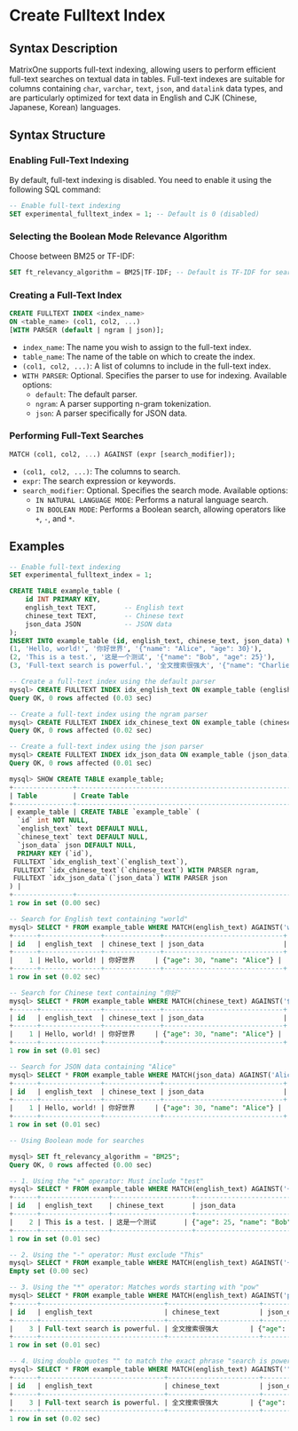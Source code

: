 # Create Fulltext Index

## Syntax Description

MatrixOne supports full-text indexing, allowing users to perform efficient full-text searches on textual data in tables. Full-text indexes are suitable for columns containing `char`, `varchar`, `text`, `json`, and `datalink` data types, and are particularly optimized for text data in English and CJK (Chinese, Japanese, Korean) languages.

## Syntax Structure

### Enabling Full-Text Indexing

By default, full-text indexing is disabled. You need to enable it using the following SQL command:

```sql
-- Enable full-text indexing
SET experimental_fulltext_index = 1; -- Default is 0 (disabled)
```

### Selecting the Boolean Mode Relevance Algorithm

Choose between BM25 or TF-IDF:

```sql
SET ft_relevancy_algorithm = BM25|TF-IDF; -- Default is TF-IDF for searches.
```

### Creating a Full-Text Index

```sql
CREATE FULLTEXT INDEX <index_name> 
ON <table_name> (col1, col2, ...) 
[WITH PARSER (default | ngram | json)];
```

- `index_name`: The name you wish to assign to the full-text index.
- `table_name`: The name of the table on which to create the index.
- `(col1, col2, ...)`: A list of columns to include in the full-text index.
- `WITH PARSER`: Optional. Specifies the parser to use for indexing. Available options:
    - `default`: The default parser.
    - `ngram`: A parser supporting n-gram tokenization.
    - `json`: A parser specifically for JSON data.

### Performing Full-Text Searches

```sql
MATCH (col1, col2, ...) AGAINST (expr [search_modifier]);
```

- `(col1, col2, ...)`: The columns to search.
- `expr`: The search expression or keywords.
- `search_modifier`: Optional. Specifies the search mode. Available options:
    - `IN NATURAL LANGUAGE MODE`: Performs a natural language search.
    - `IN BOOLEAN MODE`: Performs a Boolean search, allowing operators like `+`, `-`, and `*`.

## Examples

```sql
-- Enable full-text indexing
SET experimental_fulltext_index = 1;

CREATE TABLE example_table (
    id INT PRIMARY KEY,
    english_text TEXT,       -- English text
    chinese_text TEXT,       -- Chinese text
    json_data JSON           -- JSON data
);
INSERT INTO example_table (id, english_text, chinese_text, json_data) VALUES
(1, 'Hello, world!', '你好世界', '{"name": "Alice", "age": 30}'),
(2, 'This is a test.', '这是一个测试', '{"name": "Bob", "age": 25}'),
(3, 'Full-text search is powerful.', '全文搜索很强大', '{"name": "Charlie", "age": 35}');

-- Create a full-text index using the default parser
mysql> CREATE FULLTEXT INDEX idx_english_text ON example_table (english_text);
Query OK, 0 rows affected (0.03 sec)

-- Create a full-text index using the ngram parser
mysql> CREATE FULLTEXT INDEX idx_chinese_text ON example_table (chinese_text) WITH PARSER ngram;
Query OK, 0 rows affected (0.02 sec)

-- Create a full-text index using the json parser
mysql> CREATE FULLTEXT INDEX idx_json_data ON example_table (json_data) WITH PARSER json;
Query OK, 0 rows affected (0.01 sec)

mysql> SHOW CREATE TABLE example_table;
+---------------+------------------------------------------------------------------------------------------------------------------------------------------------------------------------------------------------------------------------------------------------------------------------------------------------------------------------------------------------------------+
| Table         | Create Table                                                                                                                                                                                                                                                                                                                                               |
+---------------+------------------------------------------------------------------------------------------------------------------------------------------------------------------------------------------------------------------------------------------------------------------------------------------------------------------------------------------------------------+
| example_table | CREATE TABLE `example_table` (
  `id` int NOT NULL,
  `english_text` text DEFAULT NULL,
  `chinese_text` text DEFAULT NULL,
  `json_data` json DEFAULT NULL,
  PRIMARY KEY (`id`),
 FULLTEXT `idx_english_text`(`english_text`),
 FULLTEXT `idx_chinese_text`(`chinese_text`) WITH PARSER ngram,
 FULLTEXT `idx_json_data`(`json_data`) WITH PARSER json
) |
+---------------+------------------------------------------------------------------------------------------------------------------------------------------------------------------------------------------------------------------------------------------------------------------------------------------------------------------------------------------------------------+
1 row in set (0.00 sec)

-- Search for English text containing "world"
mysql> SELECT * FROM example_table WHERE MATCH(english_text) AGAINST('world');
+------+---------------+--------------+------------------------------+
| id   | english_text  | chinese_text | json_data                    |
+------+---------------+--------------+------------------------------+
|    1 | Hello, world! | 你好世界     | {"age": 30, "name": "Alice"} |
+------+---------------+--------------+------------------------------+
1 row in set (0.02 sec)

-- Search for Chinese text containing "你好"
mysql> SELECT * FROM example_table WHERE MATCH(chinese_text) AGAINST('你好');
+------+---------------+--------------+------------------------------+
| id   | english_text  | chinese_text | json_data                    |
+------+---------------+--------------+------------------------------+
|    1 | Hello, world! | 你好世界     | {"age": 30, "name": "Alice"} |
+------+---------------+--------------+------------------------------+
1 row in set (0.01 sec)

-- Search for JSON data containing "Alice"
mysql> SELECT * FROM example_table WHERE MATCH(json_data) AGAINST('Alice');
+------+---------------+--------------+------------------------------+
| id   | english_text  | chinese_text | json_data                    |
+------+---------------+--------------+------------------------------+
|    1 | Hello, world! | 你好世界     | {"age": 30, "name": "Alice"} |
+------+---------------+--------------+------------------------------+
1 row in set (0.01 sec)

-- Using Boolean mode for searches

mysql> SET ft_relevancy_algorithm = "BM25";
Query OK, 0 rows affected (0.00 sec)

-- 1. Using the "+" operator: Must include "test"
mysql> SELECT * FROM example_table WHERE MATCH(english_text) AGAINST('+test' IN BOOLEAN MODE);
+------+-----------------+--------------------+----------------------------+
| id   | english_text    | chinese_text       | json_data                  |
+------+-----------------+--------------------+----------------------------+
|    2 | This is a test. | 这是一个测试       | {"age": 25, "name": "Bob"} |
+------+-----------------+--------------------+----------------------------+
1 row in set (0.01 sec)

-- 2. Using the "-" operator: Must exclude "This"
mysql> SELECT * FROM example_table WHERE MATCH(english_text) AGAINST('+test -This' IN BOOLEAN MODE);
Empty set (0.00 sec)

-- 3. Using the "*" operator: Matches words starting with "pow"
mysql> SELECT * FROM example_table WHERE MATCH(english_text) AGAINST('pow*' IN BOOLEAN MODE);
+------+-------------------------------+-----------------------+--------------------------------+
| id   | english_text                  | chinese_text          | json_data                      |
+------+-------------------------------+-----------------------+--------------------------------+
|    3 | Full-text search is powerful. | 全文搜索很强大        | {"age": 35, "name": "Charlie"} |
+------+-------------------------------+-----------------------+--------------------------------+
1 row in set (0.01 sec)

-- 4. Using double quotes "" to match the exact phrase "search is powerful"
mysql> SELECT * FROM example_table WHERE MATCH(english_text) AGAINST('"search is powerful"' IN BOOLEAN MODE);
+------+-------------------------------+-----------------------+--------------------------------+
| id   | english_text                  | chinese_text          | json_data                      |
+------+-------------------------------+-----------------------+--------------------------------+
|    3 | Full-text search is powerful. | 全文搜索很强大        | {"age": 35, "name": "Charlie"} |
+------+-------------------------------+-----------------------+--------------------------------+
1 row in set (0.02 sec)
```